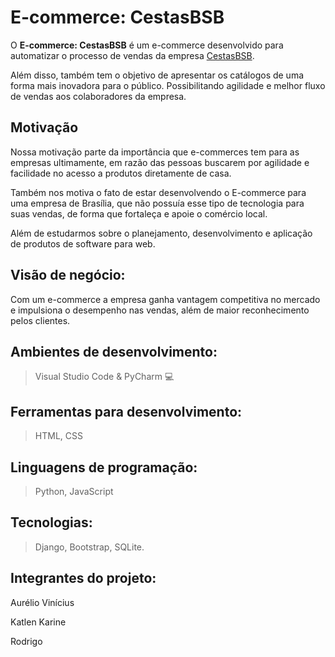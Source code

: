 # E-commerce: CestasBSB

O **E-commerce: CestasBSB** é um e-commerce desenvolvido para automatizar o processo de vendas da empresa [CestasBSB](https://www.instagram.com/cestas.bsb/). 

Além disso, também tem o objetivo de apresentar os catálogos de uma forma mais inovadora para o público. Possibilitando agilidade e melhor fluxo de vendas aos colaboradores da empresa.

## Motivação

Nossa motivação parte da importância que e-commerces tem para as empresas ultimamente, em razão das pessoas buscarem por agilidade e facilidade no acesso a produtos diretamente de casa. 

Também nos motiva o fato de estar desenvolvendo o E-commerce para uma empresa de Brasília, que não possuía esse tipo de tecnologia para suas vendas, de forma que fortaleça e apoie o comércio local. 

Além de estudarmos sobre o planejamento, desenvolvimento e aplicação de produtos de software para web.

## Visão de negócio: 
Com um e-commerce a empresa ganha vantagem competitiva no mercado e impulsiona o desempenho nas vendas, além de maior reconhecimento pelos clientes.

## Ambientes de desenvolvimento:
> Visual Studio Code & PyCharm :computer:

## Ferramentas para desenvolvimento: 
> HTML, CSS

## Linguagens de programação: 

> Python, JavaScript

## Tecnologias: 

> Django, Bootstrap, SQLite.

## Integrantes do projeto: 
Aurélio Vinícius 

Katlen Karine 

Rodrigo 